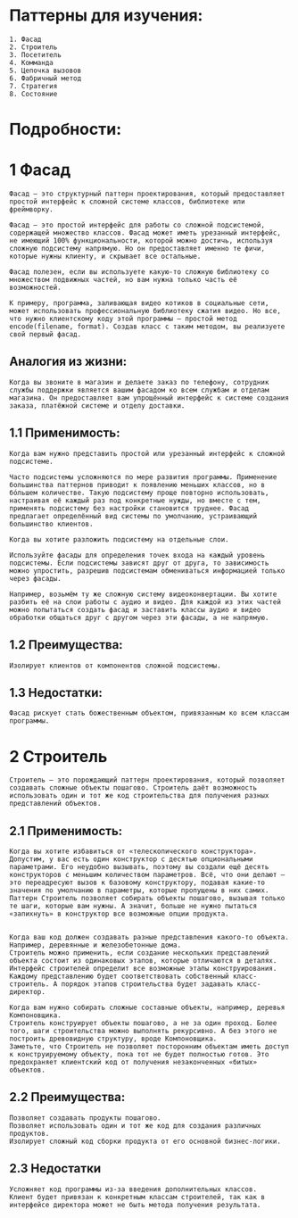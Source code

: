 # Паттерны для изучения: 
    1. Фасад
    2. Строитель
    3. Посетитель
    4. Комманда 
    5. Цепочка вызовов
    6. Фабричный метод 
    7. Стратегия
    8. Состояние 

# Подробноcти: 

# 1 Фасад

    Фасад — это структурный паттерн проектирования, который предоставляет простой интерфейс к сложной системе классов, библиотеке или фреймворку.

    Фасад — это простой интерфейс для работы со сложной подсистемой, содержащей множество классов. Фасад может иметь урезанный интерфейс, не имеющий 100% функциональности, которой можно достичь, используя сложную подсистему напрямую. Но он предоставляет именно те фичи, которые нужны клиенту, и скрывает все остальные.

    Фасад полезен, если вы используете какую-то сложную библиотеку со множеством подвижных частей, но вам нужна только часть её возможностей.

    К примеру, программа, заливающая видео котиков в социальные сети, может использовать профессиональную библиотеку сжатия видео. Но все, что нужно клиентскому коду этой программы — простой метод encode(filename, format). Создав класс с таким методом, вы реализуете свой первый фасад.

##  Аналогия из жизни:
    Когда вы звоните в магазин и делаете заказ по телефону, сотрудник службы поддержки является вашим фасадом ко всем службам и отделам магазина. Он предоставляет вам упрощённый интерфейс к системе создания заказа, платёжной системе и отделу доставки.

## 1.1 Применимость:
    Когда вам нужно представить простой или урезанный интерфейс к сложной подсистеме.

    Часто подсистемы усложняются по мере развития программы. Применение большинства паттернов приводит к появлению меньших классов, но в бóльшем количестве. Такую подсистему проще повторно использовать, настраивая её каждый раз под конкретные нужды, но вместе с тем, применять подсистему без настройки становится труднее. Фасад предлагает определённый вид системы по умолчанию, устраивающий большинство клиентов.

    Когда вы хотите разложить подсистему на отдельные слои.

    Используйте фасады для определения точек входа на каждый уровень подсистемы. Если подсистемы зависят друг от друга, то зависимость можно упростить, разрешив подсистемам обмениваться информацией только через фасады.

    Например, возьмём ту же сложную систему видеоконвертации. Вы хотите разбить её на слои работы с аудио и видео. Для каждой из этих частей можно попытаться создать фасад и заставить классы аудио и видео обработки общаться друг с другом через эти фасады, а не напрямую.

## 1.2 Преимущества:
    Изолирует клиентов от компонентов сложной подсистемы.

## 1.3 Недостатки:
    Фасад рискует стать божественным объектом, привязанным ко всем классам программы.

# 2 Строитель

    Строитель — это порождающий паттерн проектирования, который позволяет создавать сложные объекты пошагово. Строитель даёт возможность использовать один и тот же код строительства для получения разных представлений объектов.

## 2.1 Применимость:
    Когда вы хотите избавиться от «телескопического конструктора».
    Допустим, у вас есть один конструктор с десятью опциональными параметрами. Его неудобно вызывать, поэтому вы создали ещё десять конструкторов с меньшим количеством параметров. Всё, что они делают — это переадресуют вызов к базовому конструктору, подавая какие-то значения по умолчанию в параметры, которые пропущены в них самих.
    Паттерн Строитель позволяет собирать объекты пошагово, вызывая только те шаги, которые вам нужны. А значит, больше не нужно пытаться «запихнуть» в конструктор все возможные опции продукта.


    Когда ваш код должен создавать разные представления какого-то объекта. Например, деревянные и железобетонные дома.
    Строитель можно применить, если создание нескольких представлений объекта состоит из одинаковых этапов, которые отличаются в деталях.
    Интерфейс строителей определит все возможные этапы конструирования. Каждому представлению будет соответствовать собственный класс-строитель. А порядок этапов строительства будет задавать класс-директор.

    Когда вам нужно собирать сложные составные объекты, например, деревья Компоновщика.
    Строитель конструирует объекты пошагово, а не за один проход. Более того, шаги строительства можно выполнять рекурсивно. А без этого не построить древовидную структуру, вроде Компоновщика.
    Заметьте, что Строитель не позволяет посторонним объектам иметь доступ к конструируемому объекту, пока тот не будет полностью готов. Это предохраняет клиентский код от получения незаконченных «битых» объектов.

## 2.2 Преимущества:
    Позволяет создавать продукты пошагово.
    Позволяет использовать один и тот же код для создания различных продуктов.
    Изолирует сложный код сборки продукта от его основной бизнес-логики.

## 2.3 Недостатки
    Усложняет код программы из-за введения дополнительных классов.
    Клиент будет привязан к конкретным классам строителей, так как в интерфейсе директора может не быть метода получения результата.